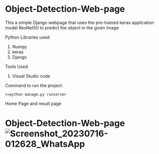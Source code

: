 # Object-Detection-Web-page 

This a simple Django webpage that uses the pre-trained keras application model ResNet50 to predict the object in the given Image

Python Libraries used:

1. Numpy
2. keras
3. Django

Tools Used

1. Visual Studio code

Command to run the project:

````
>>python manage.py runserver
````
Home Page and result page

# Object-Detection-Web-page![Screenshot_20230716-012628_WhatsApp](https://github.com/Aakash67/Object-Detection-Web-page/assets/84120773/3386f0b5-e56a-4b23-8f65-a89534557fd6)
